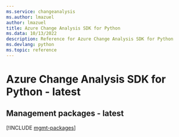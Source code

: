```yaml
---
ms.service: changeanalysis
ms.author: lmazuel
author: lmazuel
title: Azure Change Analysis SDK for Python
ms.data: 10/13/2022
description: Reference for Azure Change Analysis SDK for Python
ms.devlang: python
ms.topic: reference
---
```

# Azure Change Analysis SDK for Python - latest

## Management packages - latest
[!INCLUDE [mgmt-packages](change-analysis-mgmt-index.md)]